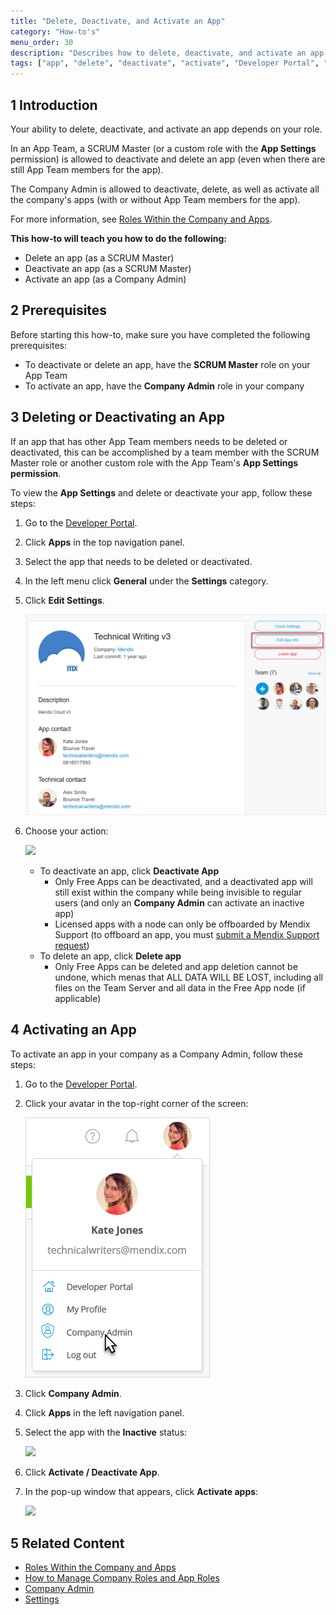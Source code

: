 ```yaml
---
title: "Delete, Deactivate, and Activate an App"
category: "How-to's"
menu_order: 30
description: "Describes how to delete, deactivate, and activate an app in the Developer Portal"
tags: ["app", "delete", "deactivate", "activate", "Developer Portal", "Company Admin", "SCRUM Master"]
---
```


## 1 Introduction

Your ability to delete, deactivate, and activate an app depends on your role.

In an App Team, a SCRUM Master (or a custom role with the **App Settings** permission) is allowed to deactivate and delete an app (even when there are still App Team members for the app).

The Company Admin is allowed to deactivate, delete, as well as activate all the company's apps (with or without App Team members for the app).

For more information, see [Roles Within the Company and Apps](/developerportal/general/roles).

**This how-to will teach you how to do the following:**

* Delete an app (as a SCRUM Master)
* Deactivate an app (as a SCRUM Master)
* Activate an app (as a Company Admin)

## 2 Prerequisites

Before starting this how-to, make sure you have completed the following prerequisites:

* To deactivate or delete an app, have the **SCRUM Master** role on your App Team
* To activate an app, have the **Company Admin** role in your company

## 3 Deleting or Deactivating an App

If an app that has other App Team members needs to be deleted or deactivated, this can be accomplished by a team member with the SCRUM Master role or another custom role with the App Team's **App Settings permission**.

To view the **App Settings** and delete or deactivate your app, follow these steps:

1. Go to the [Developer Portal](http://home.mendix.com).
2. Click **Apps** in the top navigation panel.
3. Select the app that needs to be deleted or deactivated.
4. In the left menu click **General** under the **Settings** category.
5.  Click **Edit Settings**.

    ![](attachments/settings/change-appcontact.png)

6.  Choose your action:</br>

    ![](attachments/settings/settings-delete.png)
    
    * To deactivate an app, click **Deactivate App**
        * Only Free Apps can be deactivated, and a deactivated app will still exist within the company while being invisible to regular users (and only an **Company Admin** can activate an inactive app)
        * Licensed apps with a node can only be offboarded by Mendix Support (to offboard an app, you must [submit a Mendix Support request](https://support.mendix.com/hc/en-us/requests/new))
    * To delete an app, click **Delete app**
        * Only Free Apps can be deleted and app deletion cannot be undone, which menas that ALL DATA WILL BE LOST, including all files on the Team Server and all data in the Free App node (if applicable)

## 4 Activating an App

To activate an app in your company as a Company Admin, follow these steps:

1. Go to the [Developer Portal](http://home.mendix.com).
2.  Click your avatar in the top-right corner of the screen:

    ![](attachments/companyadmin/company-admin.png)

3. Click **Company Admin**.
4.  Click **Apps** in the left navigation panel.
5.  Select the app with the **Inactive** status:

    ![](attachments/companyadmin/apps.png)

6.  Click **Activate / Deactivate App**.
7.  In the pop-up window that appears, click **Activate apps**:        

    ![](attachments/companyadmin/activate-app.png)

## 5 Related Content

* [Roles Within the Company and Apps](/developerportal/general/roles)
* [How to Manage Company Roles and App Roles](/developerportal/howto/change-roles)
* [Company Admin](/developerportal/companyadmin)
* [Settings](/developerportal/settings)
